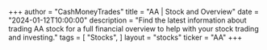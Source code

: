 +++
author = "CashMoneyTrades"
title = "AA | Stock and Overview"
date = "2024-01-12T10:00:00"
description = "Find the latest information about trading AA stock for a full financial overview to help with your stock trading and investing."
tags = [
   "Stocks",
]
layout = "stocks"
ticker = "AA"
+++




